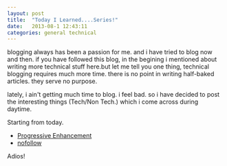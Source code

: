 ```yaml
---
layout: post
title:  "Today I Learned....Series!"
date:   2013-08-1 12:43:11
categories: general technical
---
```

blogging always has been a passion for me. and i have tried to blog now and then. if you have followed this blog, in the begining i mentioned about writing more technical stuff here.but let me tell you one thing, technical blogging requires much more time. there is no point in writing half-baked articles. they serve no purpose. 

lately, i ain't getting much time to blog. i feel bad. so i have decided to post the interesting things (Tech/Non Tech.) which i come across during daytime. 

Starting from today.

* [Progressive Enhancement](http://en.wikipedia.org/wiki/Progressive_enhancement)
* [nofollow](http://en.wikipedia.org/wiki/Nofollow) 



Adios!

[old blog]:  http://pratiktechi.blogspot.com
